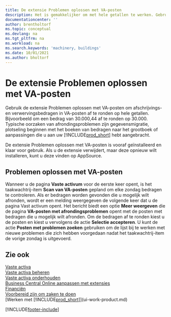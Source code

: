 ```yaml
---
title: De extensie Problemen oplossen met VA-posten
description: Het is gemakkelijker om met hele getallen te werken. Gebruik deze extensie om bedragen voor vaste activa in het VA-grootboek af te ronden.
documentationcenter: ''
author: brentholtorf
ms.topic: conceptual
ms.devlang: na
ms.tgt_pltfrm: na
ms.workload: na
ms.search.keywords: 'machinery, buildings'
ms.date: 10/01/2021
ms.author: bholtorf
---
```

# <a name="the-troubleshooting-fa-ledger-entries-extension"></a><a name="the-troubleshooting-fa-ledger-entries-extension"></a>De extensie Problemen oplossen met VA-posten
Gebruik de extensie Problemen oplossen met VA-posten om afschrijvings- en verwervingsbedragen in VA-posten af te ronden op hele getallen. Bijvoorbeeld om een bedrag van 30.000,44 af te ronden op 30.000. Typische oorzaken van afrondingsproblemen zijn gegevensmigratie, plotseling beginnen met het boeken van bedragen naar het grootboek of aanpassingen die u aan uw [!INCLUDE[prod_short](includes/prod_short.md)] hebt aangebracht.

De extensie Problemen oplossen met VA-posten is vooraf geïnstalleerd en klaar voor gebruik. Als u de extensie verwijdert, maar deze opnieuw wilt installeren, kunt u deze vinden op AppSource.

## <a name="troubleshooting-fixed-asset-ledger-entries"></a><a name="troubleshooting-fixed-asset-ledger-entries"></a>Problemen oplossen met VA-posten
Wanneer u de pagina **Vaste activum** voor de eerste keer opent, is het taakwachtrij-item **Scan van VA-posten** gepland om elke zondag bedragen te controleren. Als er bedragen worden gevonden die u mogelijk wilt afronden, wordt er een melding weergegeven de volgende keer dat u de pagina Vast activum opent. Het bericht biedt een optie **Meer weergeven** die de pagina **VA-posten met afrondingsproblemen** opent met de posten met bedragen die u mogelijk wilt afronden. Om de bedragen af te ronden kiest u de posten en kiest u vervolgens de actie **Selectie accepteren**. U kunt de actie **Posten met problemen zoeken** gebruiken om de lijst bij te werken met nieuwe problemen die zich hebben voorgedaan nadat het taakwachtrij-item de vorige zondag is uitgevoerd.

## <a name="see-also"></a><a name="see-also"></a>Zie ook
[Vaste activa](fa-manage.md)  
[Vaste activa beheren](fa-manage.md)  
[Vaste activa onderhouden](fa-how-maintain.md)  
[Business Central Online aanpassen met extensies](ui-extensions.md)  
[Financiën](finance.md)  
[Voorbereid zijn om zaken te doen](ui-get-ready-business.md)  
[Werken met [!INCLUDE[prod_short](includes/prod_short.md)]](ui-work-product.md)  


[!INCLUDE[footer-include](includes/footer-banner.md)]



